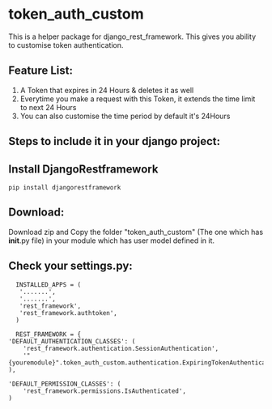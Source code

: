 # token_auth_custom
This is a helper package for django_rest_framework. This gives you ability to customise token authentication.

## Feature List: 
 1. A Token that expires in 24 Hours & deletes it as well
 2. Everytime you make a request with this Token, it extends the time limit to next 24 Hours
 3. You can also customise the time period by default it's 24Hours

## Steps to include it in your django project:

## Install DjangoRestframework
    pip install djangorestframework

## Download:
 Download zip and Copy the folder "token_auth_custom" (The one which has __init__.py file) in your module which has user model defined in it.
## Check your settings.py:
      INSTALLED_APPS = (
       '.......',
       '.......',
       'rest_framework',
       'rest_framework.authtoken',
      )
      
      REST_FRAMEWORK = {
    'DEFAULT_AUTHENTICATION_CLASSES': (
        'rest_framework.authentication.SessionAuthentication',
        '"{youremodule}".token_auth_custom.authentication.ExpiringTokenAuthentication',
    ),

    'DEFAULT_PERMISSION_CLASSES': (
        'rest_framework.permissions.IsAuthenticated',
    )
